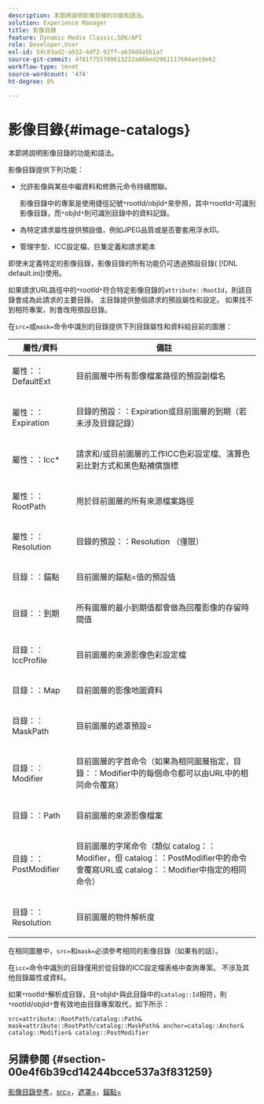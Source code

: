 ```yaml
---
description: 本節將說明影像目錄的功能和語法。
solution: Experience Manager
title: 影像目錄
feature: Dynamic Media Classic,SDK/API
role: Developer,User
exl-id: 54c83ad2-a932-4df2-92ff-ab34d4a5b1a7
source-git-commit: 4f81f755789613222a66bed2961117604ae19e62
workflow-type: tm+mt
source-wordcount: '474'
ht-degree: 0%

---
```


# 影像目錄{#image-catalogs}

本節將說明影像目錄的功能和語法。

影像目錄提供下列功能：

* 允許影像與某些中繼資料和修飾元命令持續關聯。

  影像目錄中的專案是使用捷徑記號`*`rootId/objId`*`來參照，其中`*`rootId`*`可識別影像目錄，而`*`objId`*`則可識別目錄中的資料記錄。
* 為特定請求屬性提供預設值，例如JPEG品質或是否要套用浮水印。
* 管理字型、ICC設定檔、巨集定義和請求範本

即使未定義特定的影像目錄，影像目錄的所有功能仍可透過預設目錄( [!DNL default.ini])使用。

如果請求URL路徑中的`*`rootId`*`符合特定影像目錄的`attribute::RootId`，則該目錄會成為此請求的主要目錄。 主目錄提供整個請求的預設屬性和設定。 如果找不到相符專案，則會改用預設目錄。

在`src=`或`mask=`命令中識別的目錄提供下列目錄屬性和資料給目前的圖層：

<table id="table_D3FA66EA5D054745900DE5A120885AA8"> 
 <thead> 
  <tr> 
   <th class="entry"> <b>屬性/資料</b> </th> 
   <th class="entry"> <b>備註</b> </th> 
  </tr> 
 </thead>
 <tbody> 
  <tr> 
   <td> <p> <span class="codeph">屬性：：DefaultExt</span> </p> </td> 
   <td> <p> 目前圖層中所有影像檔案路徑的預設副檔名 </p> </td> 
  </tr> 
  <tr> 
   <td> <p> <span class="codeph">屬性：：Expiration</span> </p> </td> 
   <td> <p> <span class="codeph">目錄的預設：：Expiration</span>或目前圖層的到期（若未涉及目錄記錄） </p> </td> 
  </tr> 
  <tr> 
   <td> <p> <span class="codeph">屬性：：Icc*</span> </p> </td> 
   <td> <p> 請求和/或目前圖層的工作ICC色彩設定檔、演算色彩比對方式和黑色點補償旗標 </p> </td> 
  </tr> 
  <tr> 
   <td> <p> <span class="codeph">屬性：：RootPath</span> </p> </td> 
   <td> <p> 用於目前圖層的所有來源檔案路徑 </p> </td> 
  </tr> 
  <tr> 
   <td> <p> <span class="codeph">屬性：：Resolution</span> </p> </td> 
   <td> <p> <span class="codeph">目錄的預設：：Resolution</span> （僅限） </p> </td> 
  </tr> 
  <tr> 
   <td> <p> <span class="codeph">目錄：：錨點</span> </p> </td> 
   <td> <p> 目前圖層的<span class="codeph">錨點=</span>值的預設值 </p> </td> 
  </tr> 
  <tr> 
   <td> <p> <span class="codeph">目錄：：到期</span> </p> </td> 
   <td> <p> 所有圖層的最小到期值都會做為回覆影像的存留時間值 </p> </td> 
  </tr> 
  <tr> 
   <td> <p> <span class="codeph">目錄：：IccProfile</span> </p> </td> 
   <td> <p> 目前圖層的來源影像色彩設定檔 </p> </td> 
  </tr> 
  <tr> 
   <td> <p> <span class="codeph">目錄：：Map</span> </p> </td> 
   <td> <p> 目前圖層的影像地圖資料 </p> </td> 
  </tr> 
  <tr> 
   <td> <p> <span class="codeph">目錄：：MaskPath</span> </p> </td> 
   <td> <p> 目前圖層的<span class="codeph">遮罩預設=</span> </p> </td> 
  </tr> 
  <tr> 
   <td> <p> <span class="codeph">目錄：：Modifier</span> </p> </td> 
   <td> <p> 目前圖層的字首命令（如果為相同圖層指定，<span class="codeph">目錄：：Modifier</span>中的每個命令都可以由URL中的相同命令覆寫） </p> </td> 
  </tr> 
  <tr> 
   <td> <p> <span class="codeph">目錄：：Path</span> </p> </td> 
   <td> <p> 目前圖層的來源影像檔案 </p> </td> 
  </tr> 
  <tr> 
   <td> <p> <span class="codeph">目錄：：PostModifier</span> </p> </td> 
   <td> <p> 目前圖層的字尾命令（類似<span class="codeph"> catalog：：Modifier</span>，但<span class="codeph"> catalog：：PostModifier</span>中的命令會覆寫URL或<span class="codeph"> catalog：：Modifier</span>中指定的相同命令） </p> </td> 
  </tr> 
  <tr> 
   <td> <p> <span class="codeph">目錄：：Resolution</span> </p> </td> 
   <td> <p> 目前圖層的物件解析度 </p> </td> 
  </tr> 
 </tbody> 
</table>

在相同圖層中，`src=`和`mask=`必須參考相同的影像目錄（如果有的話）。

在`icc=`命令中識別的目錄僅用於從目錄的ICC設定檔表格中查詢專案。 不涉及其他目錄屬性或資料。

如果`*`rootId`*`解析成目錄，且`*`objId`*`與此目錄中的`catalog::Id`相符，則`*`rootId/objId`*`會有效地由目錄專案取代，如下所示：

`src=attribute::RootPath/catalog::Path& mask=attribute::RootPath/catalog::MaskPath& anchor=catalog::Anchor& catalog::Modifier& catalog::PostModifier`

## 另請參閱 {#section-00e4f6b39cd14244bcce537a3f831259}

[影像目錄參考](../../../../../is-api/image-catalog/image-serving-api-ref/c-image-catalog-reference/c-overview/c-overview.md#concept-9ce2b6a133de45f783e95cabc5810ac3)，[src=](../../../../../is-api/http-ref/image-serving-api-ref/c-http-protocol-reference/c-command-reference/r-src.md#reference-f6506637778c4c69bf106a7924a91ab1)，[遮罩=](../../../../../is-api/http-ref/image-serving-api-ref/c-http-protocol-reference/c-command-reference/r-mask.md#reference-922254e027404fb890b850e2723ee06e)，[錨點=](../../../../../is-api/http-ref/image-serving-api-ref/c-http-protocol-reference/c-command-reference/r-anchor.md#reference-6661e548ab284b82828d8d94c8ddeb7c)
